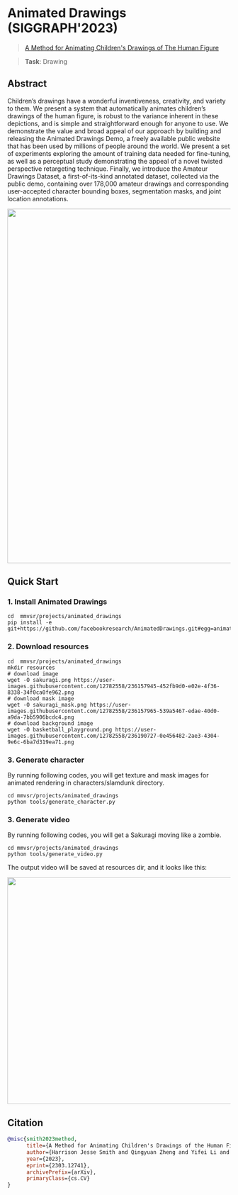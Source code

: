 # Animated Drawings (SIGGRAPH'2023)

> [A Method for Animating Children's Drawings of The Human Figure](https://arxiv.org/abs/2303.12741)

> **Task**: Drawing

<!-- [ALGORITHM] -->

## Abstract

<!-- [ABSTRACT] -->

Children’s drawings have a wonderful inventiveness, creativity, and variety to them. We present a system that automatically animates children’s drawings of the human figure, is robust to the variance inherent in these depictions, and is simple and straightforward enough for anyone to use. We demonstrate the value and broad appeal of our approach by building and releasing the Animated Drawings Demo, a freely available public website that has been used by millions of people around the world. We present a set of experiments exploring the amount of training data needed for fine-tuning, as well as a perceptual study demonstrating the appeal of a novel twisted perspective retargeting technique. Finally, we introduce the Amateur Drawings Dataset, a first-of-its-kind annotated dataset, collected via the public demo, containing over 178,000 amateur drawings and corresponding user-accepted character bounding boxes, segmentation masks, and joint location annotations.

<!-- [IMAGE] -->

<div align=center >
 <img src="https://user-images.githubusercontent.com/6675724/219223438-2c93f9cb-d4b5-45e9-a433-149ed76affa6.gif" width="800"/>
</div >

## Quick Start

### 1. Install Animated Drawings

```shell
cd  mmvsr/projects/animated_drawings
pip install -e git+https://github.com/facebookresearch/AnimatedDrawings.git#egg=animated_drawings
```

### 2. Download resources

```shell
cd  mmvsr/projects/animated_drawings
mkdir resources
# download image
wget -O sakuragi.png https://user-images.githubusercontent.com/12782558/236157945-452fb9d0-e02e-4f36-8338-34f0ca0fe962.png
# download mask image
wget -O sakuragi_mask.png https://user-images.githubusercontent.com/12782558/236157965-539a5467-edae-40d0-a9da-7bb5906bcdc4.png
# download background image
wget -O basketball_playground.png https://user-images.githubusercontent.com/12782558/236190727-0e456482-2ae3-4304-9e6c-6ba7d319ea71.png
```

### 3. Generate character

By running following codes, you will get texture and mask images for animated rendering in characters/slamdunk directory.

```shell
cd mmvsr/projects/animated_drawings
python tools/generate_character.py
```

### 3. Generate video

By running following codes, you will get a Sakuragi moving like a zombie.

```shell
cd mmvsr/projects/animated_drawings
python tools/generate_video.py
```

The output video will be saved at resources dir, and it looks like this:

<div align=center >
 <img src="https://user-images.githubusercontent.com/12782558/236162056-c9a65baa-89c4-4cb3-84da-7777f5f21757.gif" width="512"/>
</div >

## Citation

```bibtex
@misc{smith2023method,
      title={A Method for Animating Children's Drawings of the Human Figure},
      author={Harrison Jesse Smith and Qingyuan Zheng and Yifei Li and Somya Jain and Jessica K. Hodgins},
      year={2023},
      eprint={2303.12741},
      archivePrefix={arXiv},
      primaryClass={cs.CV}
}
```
